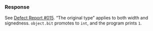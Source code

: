 ### Response

See [Defect Report #015](issue:0015). “The original type” applies to both width
and signedness. `object.bit` promotes to `int`, and the program prints `1`.
